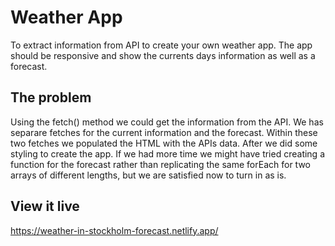 # Weather App

To extract information from API to create your own weather app. The app should be responsive and show the currents days information as well as a forecast.

## The problem

Using the fetch() method we could get the information from the API. We has separare fetches for the current information and the forecast. Within these two fetches we populated the HTML with the APIs data. After we did some styling to create the app.
If we had more time we might have tried creating a function for the forecast rather than replicating the same forEach for two arrays of different lengths, but we are satisfied now to turn in as is.

## View it live

https://weather-in-stockholm-forecast.netlify.app/
